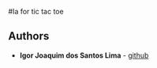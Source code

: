 #Ia for tic tac toe

## Authors

* **Igor Joaquim dos Santos Lima** - [github](https://github.com/igor036)

